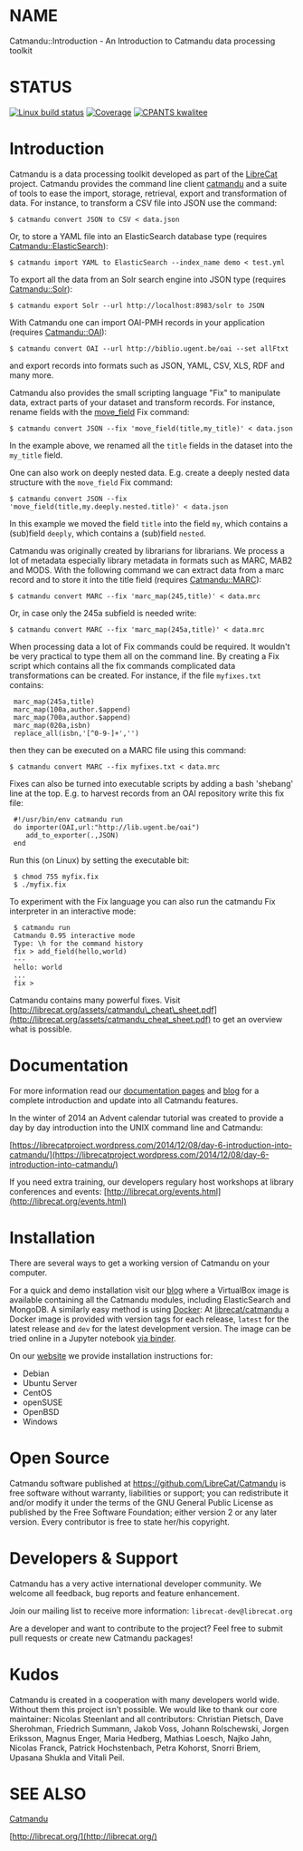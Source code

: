 # NAME

Catmandu::Introduction - An Introduction to Catmandu data processing toolkit

# STATUS

[![Linux build status](https://github.com/LibreCat/Catmandu/actions/workflows/linux.yml/badge.svg)](https://github.com/LibreCat/Catmandu/actions/workflows/linux.yml) [![Coverage](https://coveralls.io/repos/LibreCat/Catmandu/badge.svg?branch=master)](https://coveralls.io/r/LibreCat/Catmandu) [![CPANTS kwalitee](http://cpants.cpanauthors.org/dist/Catmandu.png)](http://cpants.cpanauthors.org/dist/Catmandu)

# Introduction

Catmandu is a data processing toolkit developed as part of the [LibreCat](http://librecat.org) project.  Catmandu provides the command line client [catmandu](https://metacpan.org/pod/catmandu) and a suite of tools to ease the import, storage, retrieval, export and transformation of data. For instance, to transform a CSV file into JSON use the command:

    $ catmandu convert JSON to CSV < data.json

Or, to store a YAML file into an ElasticSearch database type (requires [Catmandu::ElasticSearch](https://metacpan.org/pod/Catmandu%3A%3AElasticSearch)):

    $ catmandu import YAML to ElasticSearch --index_name demo < test.yml

To export all the data from an Solr search engine into JSON type (requires [Catmandu::Solr](https://metacpan.org/pod/Catmandu%3A%3ASolr)):

    $ catmandu export Solr --url http://localhost:8983/solr to JSON

With Catmandu one can import OAI-PMH records in your application (requires [Catmandu::OAI](https://metacpan.org/pod/Catmandu%3A%3AOAI)):

    $ catmandu convert OAI --url http://biblio.ugent.be/oai --set allFtxt

and export records into formats such as JSON, YAML, CSV, XLS, RDF and many more.

Catmandu also provides the small scripting language "Fix" to manipulate data, extract parts of your dataset and transform records. For instance, rename fields  with the [move\_field](https://metacpan.org/pod/Catmandu%3A%3AFix%3A%3Amove_field) Fix command:

    $ catmandu convert JSON --fix 'move_field(title,my_title)' < data.json

In the example above, we renamed all the `title` fields in the dataset into the `my_title` field.

One can also work on deeply nested data. E.g. create a deeply nested data structure with the `move_field` Fix command:

    $ catmandu convert JSON --fix 'move_field(title,my.deeply.nested.title)' < data.json

In this example we moved the field `title` into the field `my`, which contains a (sub)field `deeply`, which contains a (sub)field `nested`.

Catmandu was originally created by librarians for librarians. We process a lot of metadata especially library metadata in formats such as MARC, MAB2 and MODS. With the following command we can extract data from a marc record and to store it into the title field (requires [Catmandu::MARC](https://metacpan.org/pod/Catmandu%3A%3AMARC)):

    $ catmandu convert MARC --fix 'marc_map(245,title)' < data.mrc

Or, in case only the 245a subfield is needed write:

    $ catmandu convert MARC --fix 'marc_map(245a,title)' < data.mrc

When processing data a lot of Fix commands could be required. It wouldn't be very practical to type them all on the command line. By creating a Fix script which contains all the fix commands complicated data transformations can be created. For instance, if the file `myfixes.txt` contains:

     marc_map(245a,title)
     marc_map(100a,author.$append)
     marc_map(700a,author.$append)
     marc_map(020a,isbn)
     replace_all(isbn,'[^0-9-]+','')

then they can be executed on a MARC file using this command:

    $ catmandu convert MARC --fix myfixes.txt < data.mrc

Fixes can also be turned into executable scripts by adding a bash 'shebang' line at the top. E.g. to harvest records from an OAI repository write this fix file:

     #!/usr/bin/env catmandu run
     do importer(OAI,url:"http://lib.ugent.be/oai")
        add_to_exporter(.,JSON)
     end

Run this (on Linux) by setting the executable bit:

     $ chmod 755 myfix.fix
     $ ./myfix.fix

To experiment with the Fix language you can also run the catmandu Fix interpreter in an interactive mode:

     $ catmandu run
     Catmandu 0.95 interactive mode
     Type: \h for the command history
     fix > add_field(hello,world)
     ---
     hello: world
     ...
     fix >

Catmandu contains many powerful fixes. Visit [http://librecat.org/assets/catmandu\_cheat\_sheet.pdf](http://librecat.org/assets/catmandu_cheat_sheet.pdf) to get an overview what is possible.

# Documentation

For more information read our [documentation pages](http://librecat.org/Catmandu/) and [blog](https://librecatproject.wordpress.com/) for a complete introduction and update into all Catmandu features.

In the winter of 2014 an Advent calendar tutorial was created to provide a day by day introduction into the UNIX command line and Catmandu:

[https://librecatproject.wordpress.com/2014/12/08/day-6-introduction-into-catmandu/](https://librecatproject.wordpress.com/2014/12/08/day-6-introduction-into-catmandu/)

If you need extra training, our developers regulary host workshops at library conferences and events: [http://librecat.org/events.html](http://librecat.org/events.html)

# Installation

There are several ways to get a working version of Catmandu on your computer.

For a quick and demo installation visit our [blog](https://librecatproject.wordpress.com/get-catmandu/) where a VirtualBox image is available containing all the Catmandu modules, including ElasticSearch and MongoDB. A similarly easy method is using [Docker](https://www.docker.com/): At [librecat/catmandu](https://hub.docker.com/r/librecat/catmandu/) a Docker image is provided with version tags for each release, `latest` for the latest release and `dev` for the latest development version. The image can be tried online in a Jupyter notebook [via binder](https://mybinder.org/v2/gh/LibreCat/catmandu-notebook/master).

On our [website](http://librecat.org/Catmandu/#installation) we provide installation instructions for:

- Debian
- Ubuntu Server
- CentOS
- openSUSE
- OpenBSD
- Windows

# Open Source

Catmandu software published at https://github.com/LibreCat/Catmandu is free software without warranty, liabilities or support; you can redistribute it and/or modify it under the terms of the GNU General Public License as published by the Free Software Foundation; either version 2 or any later version. Every contributor is free to state her/his copyright.

# Developers & Support

Catmandu has a very active international developer community. We welcome all feedback, bug reports and feature enhancement.

Join our mailing list to receive more information:  `librecat-dev@librecat.org`

Are a developer and want to contribute to the project? Feel free to submit pull requests or create new Catmandu packages!

# Kudos

Catmandu is created in a cooperation with many developers world wide. Without them this project isn't possible.  We would like to thank our core maintainer: Nicolas Steenlant and all contributors: Christian Pietsch, Dave Sherohman, Friedrich Summann, Jakob Voss, Johann Rolschewski, Jorgen Eriksson, Magnus Enger, Maria Hedberg, Mathias Loesch, Najko Jahn, Nicolas Franck, Patrick Hochstenbach, Petra Kohorst, Snorri Briem, Upasana Shukla and Vitali Peil.

# SEE ALSO

[Catmandu](https://metacpan.org/pod/Catmandu)

[http://librecat.org/](http://librecat.org/)

